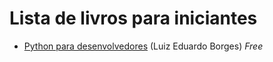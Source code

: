 # Lista de livros para iniciantes

- [Python para desenvolvedores](https://ark4n.wordpress.com/python/) (Luiz Eduardo Borges) *Free*
